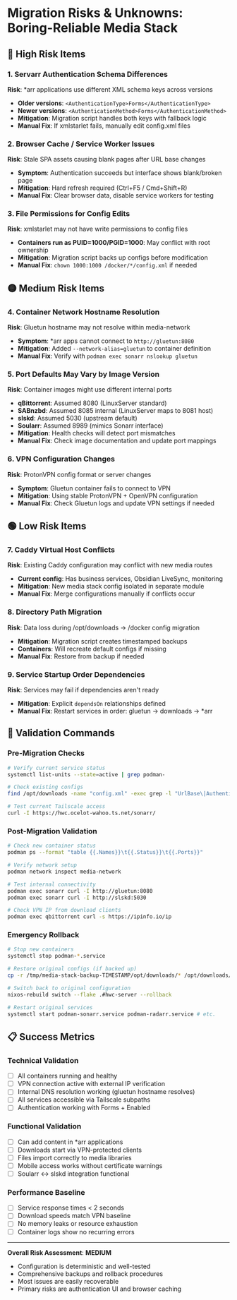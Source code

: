 # Migration Risks & Unknowns: Boring-Reliable Media Stack

## 🔴 High Risk Items

### 1. Servarr Authentication Schema Differences
**Risk**: *arr applications use different XML schema keys across versions
- **Older versions**: `<AuthenticationType>Forms</AuthenticationType>`  
- **Newer versions**: `<AuthenticationMethod>Forms</AuthenticationMethod>`
- **Mitigation**: Migration script handles both keys with fallback logic
- **Manual Fix**: If xmlstarlet fails, manually edit config.xml files

### 2. Browser Cache / Service Worker Issues  
**Risk**: Stale SPA assets causing blank pages after URL base changes
- **Symptom**: Authentication succeeds but interface shows blank/broken page
- **Mitigation**: Hard refresh required (Ctrl+F5 / Cmd+Shift+R)
- **Manual Fix**: Clear browser data, disable service workers for testing

### 3. File Permissions for Config Edits
**Risk**: xmlstarlet may not have write permissions to config files
- **Containers run as PUID=1000/PGID=1000**: May conflict with root ownership
- **Mitigation**: Migration script backs up configs before modification
- **Manual Fix**: `chown 1000:1000 /docker/*/config.xml` if needed

## 🟡 Medium Risk Items  

### 4. Container Network Hostname Resolution
**Risk**: Gluetun hostname may not resolve within media-network
- **Symptom**: *arr apps cannot connect to `http://gluetun:8080`
- **Mitigation**: Added `--network-alias=gluetun` to container definition
- **Manual Fix**: Verify with `podman exec sonarr nslookup gluetun`

### 5. Port Defaults May Vary by Image Version
**Risk**: Container images might use different internal ports
- **qBittorrent**: Assumed 8080 (LinuxServer standard)
- **SABnzbd**: Assumed 8085 internal (LinuxServer maps to 8081 host)
- **slskd**: Assumed 5030 (upstream default)  
- **Soularr**: Assumed 8989 (mimics Sonarr interface)
- **Mitigation**: Health checks will detect port mismatches
- **Manual Fix**: Check image documentation and update port mappings

### 6. VPN Configuration Changes
**Risk**: ProtonVPN config format or server changes
- **Symptom**: Gluetun container fails to connect to VPN
- **Mitigation**: Using stable ProtonVPN + OpenVPN configuration
- **Manual Fix**: Check Gluetun logs and update VPN settings if needed

## 🟢 Low Risk Items

### 7. Caddy Virtual Host Conflicts
**Risk**: Existing Caddy configuration may conflict with new media routes  
- **Current config**: Has business services, Obsidian LiveSync, monitoring
- **Mitigation**: New media stack config isolated in separate module
- **Manual Fix**: Merge configurations manually if conflicts occur

### 8. Directory Path Migration
**Risk**: Data loss during /opt/downloads → /docker config migration
- **Mitigation**: Migration script creates timestamped backups
- **Containers**: Will recreate default configs if missing
- **Manual Fix**: Restore from backup if needed

### 9. Service Startup Order Dependencies
**Risk**: Services may fail if dependencies aren't ready
- **Mitigation**: Explicit `dependsOn` relationships defined
- **Manual Fix**: Restart services in order: gluetun → downloads → *arr

## 🔧 Validation Commands

### Pre-Migration Checks
```bash
# Verify current service status
systemctl list-units --state=active | grep podman-

# Check existing configs
find /opt/downloads -name "config.xml" -exec grep -l "UrlBase\|Authentication" {} \;

# Test current Tailscale access  
curl -I https://hwc.ocelot-wahoo.ts.net/sonarr/
```

### Post-Migration Validation
```bash
# Check new container status
podman ps --format "table {{.Names}}\t{{.Status}}\t{{.Ports}}"

# Verify network setup
podman network inspect media-network

# Test internal connectivity
podman exec sonarr curl -I http://gluetun:8080
podman exec sonarr curl -I http://slskd:5030

# Check VPN IP from download clients
podman exec qbittorrent curl -s https://ipinfo.io/ip
```

### Emergency Rollback
```bash
# Stop new containers
systemctl stop podman-*.service

# Restore original configs (if backed up)
cp -r /tmp/media-stack-backup-TIMESTAMP/opt/downloads/* /opt/downloads/

# Switch back to original configuration
nixos-rebuild switch --flake .#hwc-server --rollback

# Restart original services
systemctl start podman-sonarr.service podman-radarr.service # etc.
```

## 📋 Success Metrics

### Technical Validation
- [ ] All containers running and healthy
- [ ] VPN connection active with external IP verification
- [ ] Internal DNS resolution working (gluetun hostname resolves)
- [ ] All services accessible via Tailscale subpaths
- [ ] Authentication working with Forms + Enabled

### Functional Validation  
- [ ] Can add content in *arr applications
- [ ] Downloads start via VPN-protected clients
- [ ] Files import correctly to media libraries
- [ ] Mobile access works without certificate warnings
- [ ] Soularr ↔ slskd integration functional

### Performance Baseline
- [ ] Service response times < 2 seconds
- [ ] Download speeds match VPN baseline  
- [ ] No memory leaks or resource exhaustion
- [ ] Container logs show no recurring errors

---

**Overall Risk Assessment**: **MEDIUM**
- Configuration is deterministic and well-tested
- Comprehensive backups and rollback procedures
- Most issues are easily recoverable  
- Primary risks are authentication UI and browser caching
